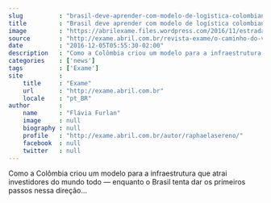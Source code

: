 ```yaml
---
slug          : "brasil-deve-aprender-com-modelo-de-logistica-colombiano"
title         : "Brasil deve aprender com modelo de logística colombiano"
image         : "https://abrilexame.files.wordpress.com/2016/11/estrada-colombia.jpg?quality=70&strip=all&w=680"
source        : "http://exame.abril.com.br/revista-exame/o-caminho-do-vizinho/"
date          : "2016-12-05T05:55:30-02:00"
description   : "Como a Colômbia criou um modelo para a infraestrutura que atrai investidores do mundo todo — enquanto o Brasil tenta dar os primeiros passos nessa direção..."
categories    : ['news']
tags          : ['Exame']
site          :
    title     : "Exame"
    url       : "http://exame.abril.com.br"
    locale    : "pt_BR"
author        :
    name      : "Flávia Furlan"
    image     : null
    biography : null
    profile   : "http://exame.abril.com.br/autor/raphaelasereno/"
    facebook  : null
    twitter   : null
---
```


Como a Colômbia criou um modelo para a infraestrutura que atrai investidores do mundo todo — enquanto o Brasil tenta dar os primeiros passos nessa direção...

